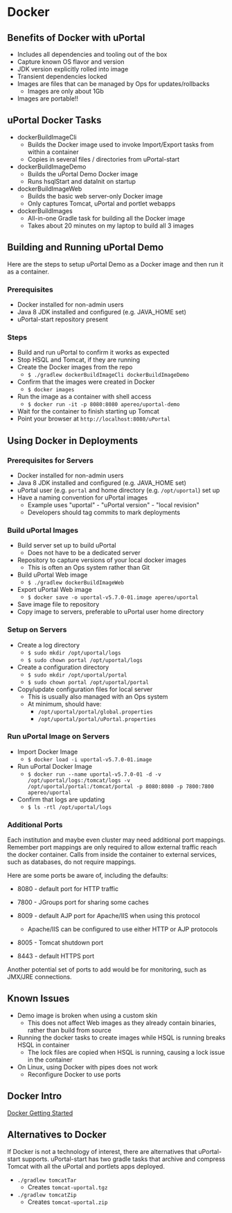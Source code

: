 # Docker

## Benefits of Docker with uPortal

-   Includes all dependencies and tooling out of the box
-   Capture known OS flavor and version
-   JDK version explicitly rolled into image
-   Transient dependencies locked
-   Images are files that can be managed by Ops for updates/rollbacks
    -   Images are only about 1Gb
-   Images are portable!!

## uPortal Docker Tasks

-   dockerBuildImageCli
    -   Builds the Docker image used to invoke Import/Export tasks from within a container
    -   Copies in several files / directories from uPortal-start
-   dockerBuildImageDemo
    -   Builds the uPortal Demo Docker image
    -   Runs hsqlStart and dataInit on startup
-   dockerBuildImageWeb
    -   Builds the basic web server-only Docker image
    -   Only captures Tomcat, uPortal and portlet webapps
-   dockerBuildImages
    -   All-in-one Gradle task for building all the Docker image
    -   Takes about 20 minutes on my laptop to build all 3 images

## Building and Running uPortal Demo

Here are the steps to setup uPortal Demo as a Docker image and then run it as a container.

### Prerequisites

-   Docker installed for non-admin users
-   Java 8 JDK installed and configured (e.g. JAVA_HOME set)
-   uPortal-start repository present

### Steps

-   Build and run uPortal to confirm it works as expected
-   Stop HSQL and Tomcat, if they are running
-   Create the Docker images from the repo
    -   `$ ./gradlew dockerBuildImageCli dockerBuildImageDemo`
-   Confirm that the images were created in Docker
    -   `$ docker images`
-   Run the image as a container with shell access
    -   `$ docker run -it -p 8080:8080 apereo/uportal-demo`
-   Wait for the container to finish starting up Tomcat
-   Point your browser at `http://localhost:8080/uPortal`

## Using Docker in Deployments

### Prerequisites for Servers

-   Docker installed for non-admin users
-   Java 8 JDK installed and configured (e.g. JAVA_HOME set)
-   uPortal user (e.g. `portal` and home directory (e.g. `/opt/uportal`) set up
-   Have a naming convention for uPortal images
    -   Example uses "uportal" - "uPortal version" - "local revision"
    -   Developers should tag commits to mark deployments

### Build uPortal Images

-   Build server set up to build uPortal
    -   Does not have to be a dedicated server
-   Repository to capture versions of your local docker images
    -   This is often an Ops system rather than Git
-   Build uPortal Web image
    -   `$ ./gradlew dockerBuildImageWeb`
-   Export uPortal Web image
    -   `$ docker save -o uportal-v5.7.0-01.image apereo/uportal`
-   Save image file to repository
-   Copy image to servers, preferable to uPortal user home directory

### Setup on Servers

-   Create a log directory
    -   `$ sudo mkdir /opt/uportal/logs`
    -   `$ sudo chown portal /opt/uportal/logs`
-   Create a configuration directory
    -   `$ sudo mkdir /opt/uportal/portal`
    -   `$ sudo chown portal /opt/uportal/portal`
-   Copy/update configuration files for local server
    -   This is usually also managed with an Ops system
    -   At minimum, should have:
        -   `/opt/uportal/portal/global.properties`
        -   `/opt/uportal/portal/uPortal.properties`

### Run uPortal Image on Servers

-   Import Docker Image
    -   `$ docker load -i uportal-v5.7.0-01.image`
-   Run uPortal Docker Image
    -   `$ docker run --name uportal-v5.7.0-01 -d -v /opt/uportal/logs:/tomcat/logs -v /opt/uportal/portal:/tomcat/portal -p 8080:8080 -p 7800:7800 apereo/uportal`
-   Confirm that logs are updating
    -   `$ ls -rtl /opt/uportal/logs`

### Additional Ports

Each institution and maybe even cluster may need additional port mappings.
Remember port mappings are only required to allow external traffic reach the docker container.
Calls from inside the container to external services, such as databases, do not require mappings.

Here are some ports be aware of, including the defaults:

-   8080 - default port for HTTP traffic
-   7800 - JGroups port for sharing some caches

-   8009 - default AJP port for Apache/IIS when using this protocol
    -   Apache/IIS can be configured to use either HTTP or AJP protocols
-   8005 - Tomcat shutdown port
-   8443 - default HTTPS port

Another potential set of ports to add would be for monitoring, such as JMX/JRE connections.

## Known Issues

-   Demo image is broken when using a custom skin
    -   This does not affect Web images as they already contain binaries, rather than build from source
-   Running the docker tasks to create images while HSQL is running breaks HSQL in container
    -   The lock files are copied when HSQL is running, causing a lock issue in the container
-   On Linux, using Docker with pipes does not work
    -   Reconfigure Docker to use ports

## Docker Intro

[Docker Getting Started](https://docs.docker.com/get-started/)



## Alternatives to Docker

If Docker is not a technology of interest, there are alternatives that uPortal-start supports. uPortal-start has two gradle tasks that archive and compress Tomcat with all the uPortal and portlets apps deployed.

-   `./gradlew tomcatTar`
    -   Creates `tomcat-uportal.tgz`
-   `./gradlew tomcatZip`
    -   Creates `tomcat-uportal.zip`

